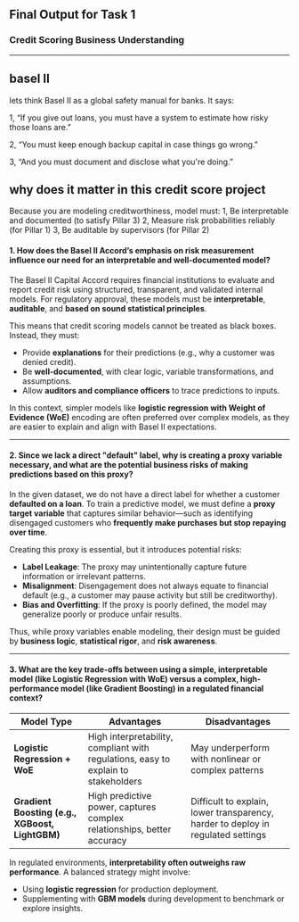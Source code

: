 ##  Final Output for Task 1

###  Credit Scoring Business Understanding

---
## basel II
lets think Basel II as a global safety manual for banks. It says:

1, “If you give out loans, you must have a system to estimate how risky those loans are.”

2, “You must keep enough backup capital in case things go wrong.”

3, “And you must document and disclose what you're doing.”
## why does it matter in this credit score project
Because you are modeling creditworthiness, model must:
1, Be interpretable and documented (to satisfy Pillar 3)
2, Measure risk probabilities reliably (for Pillar 1)
3, Be auditable by supervisors (for Pillar 2)
#### 1. How does the Basel II Accord’s emphasis on risk measurement influence our need for an interpretable and well-documented model?

The Basel II Capital Accord requires financial institutions to evaluate and report credit risk using structured, transparent, and validated internal models. For regulatory approval, these models must be **interpretable**, **auditable**, and **based on sound statistical principles**.

This means that credit scoring models cannot be treated as black boxes. Instead, they must:

* Provide **explanations** for their predictions (e.g., why a customer was denied credit).
* Be **well-documented**, with clear logic, variable transformations, and assumptions.
* Allow **auditors and compliance officers** to trace predictions to inputs.

In this context, simpler models like **logistic regression with Weight of Evidence (WoE)** encoding are often preferred over complex models, as they are easier to explain and align with Basel II expectations.

---

#### 2. Since we lack a direct "default" label, why is creating a proxy variable necessary, and what are the potential business risks of making predictions based on this proxy?

In the given dataset, we do not have a direct label for whether a customer **defaulted on a loan**. To train a predictive model, we must define a **proxy target variable** that captures similar behavior—such as identifying disengaged customers who **frequently make purchases but stop repaying over time**.

Creating this proxy is essential, but it introduces potential risks:

* **Label Leakage**: The proxy may unintentionally capture future information or irrelevant patterns.
* **Misalignment**: Disengagement does not always equate to financial default (e.g., a customer may pause activity but still be creditworthy).
* **Bias and Overfitting**: If the proxy is poorly defined, the model may generalize poorly or produce unfair results.

Thus, while proxy variables enable modeling, their design must be guided by **business logic**, **statistical rigor**, and **risk awareness**.

---

#### 3. What are the key trade-offs between using a simple, interpretable model (like Logistic Regression with WoE) versus a complex, high-performance model (like Gradient Boosting) in a regulated financial context?

| Model Type                                      | Advantages                                                                         | Disadvantages                                                                    |
| ----------------------------------------------- | ---------------------------------------------------------------------------------- | -------------------------------------------------------------------------------- |
| **Logistic Regression + WoE**                   | High interpretability, compliant with regulations, easy to explain to stakeholders | May underperform with nonlinear or complex patterns                              |
| **Gradient Boosting (e.g., XGBoost, LightGBM)** | High predictive power, captures complex relationships, better accuracy             | Difficult to explain, lower transparency, harder to deploy in regulated settings |

In regulated environments, **interpretability often outweighs raw performance**. A balanced strategy might involve:

* Using **logistic regression** for production deployment.
* Supplementing with **GBM models** during development to benchmark or explore insights.

